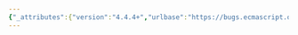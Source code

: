 ```yaml
---
{"_attributes":{"version":"4.4.4+","urlbase":"https://bugs.ecmascript.org/","maintainer":"dherman@mozilla.com"},"bug":{"bug_id":3157,"creation_ts":"2014-08-26 10:53:00 -0700","short_desc":"Reserve `\\p{}` and `\\P{}` within `/u` RegExp patterns","delta_ts":"2014-10-17 05:47:33 -0700","product":"Draft for 6th Edition","component":"technical issue","version":"Rev 27: August 24, 2014 Draft","rep_platform":"All","op_sys":"All","bug_status":"RESOLVED","resolution":"FIXED","priority":"Normal","bug_severity":"enhancement","everconfirmed":true,"reporter":{"uid":"mathias","name":"Mathias Bynens"},"assigned_to":{"uid":"allen","name":"Allen Wirfs-Brock"},"cc":["andrebargull","claude.pache","ecmascriptbugs","mathias"],"long_desc":[{"commentid":9992,"comment_count":0,"who":{"uid":"mathias","name":"Mathias Bynens"},"bug_when":"2014-08-26 10:53:54 -0700","thetext":"Reserve the syntax `\\p{…}` and `\\P{…}` within `/u` RegExp patterns. https://mail.mozilla.org/pipermail/es-discuss/2014-August/039033.html"},{"commentid":9996,"comment_count":1,"who":{"uid":"claude.pache","name":"Claude Pache"},"bug_when":"2014-08-26 18:43:54 -0700","thetext":"We may also want to reserve \\X for \"grapheme cluster\", for example.\n\nMore generally, one should disallow to interpret \\<char> as <char>, where <char> is one of 0-9, A-Z, a-z, at the prospect to attach more useful meaning to these sequences."},{"commentid":9997,"comment_count":2,"who":{"uid":"mathias","name":"Mathias Bynens"},"bug_when":"2014-08-27 00:55:54 -0700","thetext":"+1 to Claude’s proposal.\n\nAnother example: in addition to the standard notation e.g. `\\p{L}`, Java, Perl, and PCRE allow you to use the shorthand `\\pL`. The shorthand only works with single-letter Unicode properties. `\\pLl` is not the equivalent of `\\p{Ll}`. It is the equivalent of `\\p{L}l` which matches `Al` or `àl` or any Unicode letter followed by a literal `l`.\n\nI’m not saying we should support this in ECMAScript but it’d be nice to keep our options open. For that, we’d have to do what Claude suggested and reserve `\\p…` and `\\P…` in addition to `\\p{…}` and `\\P{…}`."},{"commentid":9998,"comment_count":3,"who":{"uid":"mathias","name":"Mathias Bynens"},"bug_when":"2014-08-27 01:00:49 -0700","thetext":"(In reply to Claude Pache from comment #1)\n> We may also want to reserve \\X for \"grapheme cluster\", for example.\n> \n> More generally, one should disallow to interpret \\<char> as <char>, where\n> <char> is one of 0-9, A-Z, a-z, at the prospect to attach more useful\n> meaning to these sequences.\n\n`\\` followed by `0` already has special meaning (it’s equivalent to `\\x00`) and `\\` followed by a digit from `1` to `9` is already used for back-references. Just A-Z & a-z sounds good."},{"commentid":9999,"comment_count":4,"who":{"uid":"ecmascriptbugs","name":"Norbert"},"bug_when":"2014-08-27 11:17:49 -0700","thetext":"This was already decided by TC39 at the March 2012 meeting, and if I read the spec correctly, it’s already specified:\n\nIdentityEscape[U] ::\n   [+U] SyntaxCharacter\n   [~U] SourceCharacter but not IdentifierPart\n   [~U] <ZWJ>\n   [~U] <ZWNJ>\n\nhttps://mail.mozilla.org/pipermail/es-discuss/2012-March/021919.html\nhttp://people.mozilla.org/~jorendorff/es6-draft.html#sec-patterns"},{"commentid":10000,"comment_count":5,"who":{"uid":"claude.pache","name":"Claude Pache"},"bug_when":"2014-08-28 06:15:25 -0700","thetext":"(In reply to Norbert from comment #4)\n> \n> IdentityEscape[U] ::\n>    [+U] SyntaxCharacter\n>    [~U] SourceCharacter but not IdentifierPart\n>    [~U] <ZWJ>\n>    [~U] <ZWNJ>\n\nYes, that defines what implementations must accept, but that doesn't define what implementations don't accept.\n\nFor instance, the sequence \\p is not (and has never been) part of the specced syntax of regular expression: for `p` is included in IdentifierPart, which is excluded from IdentityEscape. However, most (all?) implementations extend the syntax and treat \\p as a synonym of a literal `p`.\n\nIn fact, it is absolutely fine to keep the old ES5.1 definition, namely:\n\nIdentityEscape ::\n    SourceCharacter but not IdentifierPart\n    <ZWJ>\n    <ZWNJ>\n\nbecause digits and letters are not part of IdentityEscape, and it is all we need. It is even better to revert to that definition, because otherwise it would create an *unnecessary* discrepancy between u- and non-u-regexps.\n\nWhat is needed, is to explicitly forbid implementations to extend the syntax by including other identity sequences than those specced. Because of BC constraints, we could require that only when the u-flag is set."},{"commentid":10001,"comment_count":6,"who":{"uid":"andrebargull","name":"André Bargull"},"bug_when":"2014-08-28 09:00:13 -0700","thetext":"(In reply to Claude Pache from comment #5)\n> For instance, the sequence \\p is not (and has never been) part of the\n> specced syntax of regular expression: for `p` is included in IdentifierPart,\n> which is excluded from IdentityEscape. However, most (all?) implementations\n> extend the syntax and treat \\p as a synonym of a literal `p`.\n\nEngines are generally required to implement \"B.1.4  Regular Expressions Patterns\" instead of \"21.2.1  Patterns\" because of interoperability reasons, and B.1.4 allows \\p. \n\n> \n> In fact, it is absolutely fine to keep the old ES5.1 definition, namely:\n> \n> IdentityEscape ::\n>     SourceCharacter but not IdentifierPart\n>     <ZWJ>\n>     <ZWNJ>\n> \n> because digits and letters are not part of IdentityEscape, and it is all we\n> need. It is even better to revert to that definition, because otherwise it\n> would create an *unnecessary* discrepancy between u- and non-u-regexps.\n\nNote that IdentifierPart includes $, so strictly speaking /\\$/ is not a valid regular expression according to 21.2.1. To properly escape $, you either need to use character classes or unicode-/hex-escape sequences. On my todo list is an item to request changing IdentityEscape to:\n\n  IdentityEscape ::\n    [+U] SyntaxCharacter\n    [~U] SourceCharacter but not UnicodeIDContinue or _\n\n> \n> What is needed, is to explicitly forbid implementations to extend the syntax\n> by including other identity sequences than those specced. Because of BC\n> constraints, we could require that only when the u-flag is set.\n\nSounds good, hopefully implementations adhere to this restriction. :)"},{"commentid":10005,"comment_count":7,"who":{"uid":"ecmascriptbugs","name":"Norbert"},"bug_when":"2014-08-28 18:12:17 -0700","thetext":"(In reply to André Bargull from comment #6)\n\n> Engines are generally required to implement \"B.1.4  Regular Expressions\n> Patterns\" instead of \"21.2.1  Patterns\" because of interoperability reasons,\n> and B.1.4 allows \\p.\n\nWhere does it do that? Our intent was certainly that, with the \"u\" flag set, it would not.\n\n> Sounds good, hopefully implementations adhere to this restriction. :)\n\nHope is good, conformance test cases are better."},{"commentid":10008,"comment_count":8,"who":{"uid":"andrebargull","name":"André Bargull"},"bug_when":"2014-08-29 04:22:15 -0700","thetext":"(In reply to Norbert from comment #7)\n> Where does it do that? Our intent was certainly that, with the \"u\" flag set,\n> it would not.\n\nAre any of the web compatibility extensions allowed for Unicode regular expressions at all? I thought Unicode mode means no web extensions, so my comment in #6 implied non-Unicode mode. I should have made that more clear, sorry!"},{"commentid":10016,"comment_count":9,"who":{"uid":"allen","name":"Allen Wirfs-Brock"},"bug_when":"2014-08-29 13:13:01 -0700","thetext":"fixed in rev28 editor's draft\n\nAdded a 16.1 restriction forbidding extendings IdentifyEscape to include a-z and A-Z for /u patterns.\n\nAdded text to B.1.4 that clarifies that the Annix B extensions don't change the syntax or semantics of Unicode RegExps."},{"commentid":10462,"comment_count":10,"who":{"uid":"allen","name":"Allen Wirfs-Brock"},"bug_when":"2014-10-14 15:17:58 -0700","thetext":"fixed in rev28"},{"commentid":10517,"comment_count":11,"who":{"uid":"mathias","name":"Mathias Bynens"},"bug_when":"2014-10-17 05:47:33 -0700","thetext":"(In reply to Allen Wirfs-Brock from comment #10)\n> fixed in rev28\n\nLooks like there’s a typo: `IdentifyEscape` (should be `IdentityEscape`)."}]}}
---
```

